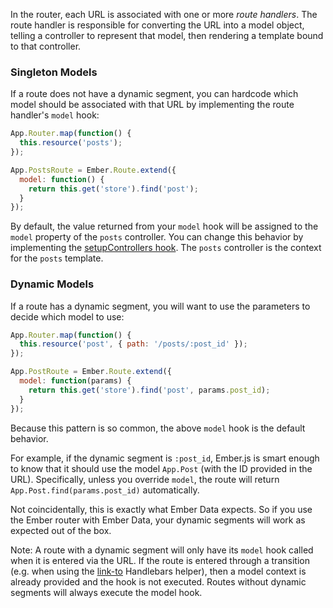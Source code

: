 In the router, each URL is associated with one or more _route handlers_.
The route handler is responsible for converting the URL into a model
object, telling a controller to represent that model, then rendering a
template bound to that controller.

### Singleton Models

If a route does not have a dynamic segment, you can hardcode which model
should be associated with that URL by implementing the route handler's
`model` hook:

```js
App.Router.map(function() {
  this.resource('posts');
});

App.PostsRoute = Ember.Route.extend({
  model: function() {
    return this.get('store').find('post');
  }
});
```

By default, the value returned from your `model` hook will be assigned
to the `model` property of the `posts` controller. You can change this
behavior by implementing the [setupControllers hook][1]. The `posts`
controller is the context for the `posts` template.

[1]: /guides/routing/setting-up-a-controller

### Dynamic Models

If a route has a dynamic segment, you will want to use the parameters to
decide which model to use:

```js
App.Router.map(function() {
  this.resource('post', { path: '/posts/:post_id' });
});

App.PostRoute = Ember.Route.extend({
  model: function(params) {
    return this.get('store').find('post', params.post_id);
  }
});
```

Because this pattern is so common, the above `model` hook is the
default behavior.

For example, if the dynamic segment is `:post_id`, Ember.js is smart
enough to know that it should use the model `App.Post` (with the ID
provided in the URL). Specifically, unless you override `model`, the route will
return `App.Post.find(params.post_id)` automatically.

Not coincidentally, this is exactly what Ember Data expects. So if you
use the Ember router with Ember Data, your dynamic segments will work
as expected out of the box.

Note: A route with a dynamic segment will only have its `model` hook called
when it is entered via the URL. If the route is entered through a transition
(e.g. when using the [link-to][2] Handlebars helper), then a model context is
already provided and the hook is not executed. Routes without dynamic segments
will always execute the model hook.

[2]: /guides/templates/links
